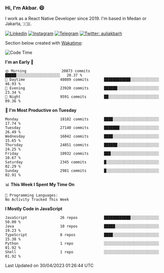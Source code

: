 ### Hi,  I'm Akbar. 😄

I work as a React Native Developer since 2019. I'm based in Medan or Jakarta, :indonesia:. 

<!-- 🔭 Take a look at my [LinkedIn](https://www.linkedin.com/in/aulia-akbar-harahap/) profile. -->

<!-- For now I still don't have a repository to be proud of, but I'm working on it. -->

[![Linkedin](https://img.shields.io/badge/-Aulia%20Akbar%20Harahap-blue?style=flat-square&labelColor=gray&logo=Linkedin&logoColor=white&link=https://www.linkedin.com/in/aulia-akbar-harahap)](https://www.linkedin.com/in/aulia-akbar-harahap)
[![Instagram](https://img.shields.io/badge/-@auliakbarh-orange?style=flat-square&labelColor=gray&logo=Instagram&logoColor=white&link=https://www.instagram.com/auliakbarh)](https://www.instagram.com/auliakbarh)
[![Telegram](https://img.shields.io/badge/-auliakbarh-informational?style=flat-square&labelColor=gray&logo=telegram&logoColor=white&link=https://t.me/auliakbarh)](https://t.me/auliakbarh)
[![Twitter: auliakbarh](https://img.shields.io/twitter/follow/auliakbarh?style=social)](https://twitter.com/auliakbarh)

Section below created with [Wakatime](https://wakatime.com/):
<!--START_SECTION:waka-->
![Code Time](http://img.shields.io/badge/Code%20Time-48%20hrs%2029%20mins-blue)

**I'm an Early 🐤** 

```text
🌞 Morning                20873 commits       █████░░░░░░░░░░░░░░░░░░░░   20.37 % 
🌆 Daytime                48089 commits       ████████████░░░░░░░░░░░░░   46.93 % 
🌃 Evening                23920 commits       ██████░░░░░░░░░░░░░░░░░░░   23.34 % 
🌙 Night                  9591 commits        ██░░░░░░░░░░░░░░░░░░░░░░░   09.36 % 
```
📅 **I'm Most Productive on Tuesday** 

```text
Monday                   18182 commits       ████░░░░░░░░░░░░░░░░░░░░░   17.74 % 
Tuesday                  27140 commits       ███████░░░░░░░░░░░░░░░░░░   26.49 % 
Wednesday                16042 commits       ████░░░░░░░░░░░░░░░░░░░░░   15.65 % 
Thursday                 24851 commits       ██████░░░░░░░░░░░░░░░░░░░   24.25 % 
Friday                   10932 commits       ███░░░░░░░░░░░░░░░░░░░░░░   10.67 % 
Saturday                 2345 commits        █░░░░░░░░░░░░░░░░░░░░░░░░   02.29 % 
Sunday                   2981 commits        █░░░░░░░░░░░░░░░░░░░░░░░░   02.91 % 
```


📊 **This Week I Spent My Time On** 

```text
💬 Programming Languages: 
No Activity Tracked This Week
```

**I Mostly Code in JavaScript** 

```text
JavaScript               26 repos            ████████████░░░░░░░░░░░░░   50.00 % 
Java                     10 repos            █████░░░░░░░░░░░░░░░░░░░░   19.23 % 
TypeScript               8 repos             ████░░░░░░░░░░░░░░░░░░░░░   15.38 % 
Python                   1 repo              ░░░░░░░░░░░░░░░░░░░░░░░░░   01.92 % 
Shell                    1 repo              ░░░░░░░░░░░░░░░░░░░░░░░░░   01.92 % 
```




 Last Updated on 30/04/2023 01:26:44 UTC
<!--END_SECTION:waka-->


<!--
**auliakbarh/auliakbarh** is a ✨ _special_ ✨ repository because its `README.md` (this file) appears on your GitHub profile.

Here are some ideas to get you started:

- 🔭 I’m currently working on ...
- 🌱 I’m currently learning ...
- 👯 I’m looking to collaborate on ...
- 🤔 I’m looking for help with ...
- 💬 Ask me about ...
- 📫 How to reach me: ...
- 😄 Pronouns: ...
- ⚡ Fun fact: ...
-->
